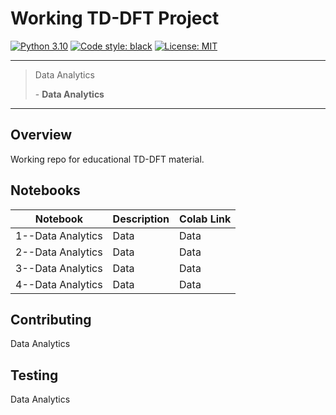 # Working TD-DFT Project

[![Python 3.10](https://img.shields.io/badge/python-3.10-blue.svg)](https://www.python.org/)
[![Code style: black](https://img.shields.io/badge/code%20style-black-000000.svg)](https://github.com/psf/black)
[![License: MIT](https://img.shields.io/badge/License-MIT-yellow.svg)](https://opensource.org/licenses/MIT)

---

> Data Analytics
>
> \- **Data Analytics**

---

## Overview
Working repo for educational TD-DFT material.

## Notebooks

| Notebook | Description | Colab Link |
| -------- | ----------- | ---------- |
| 1--Data Analytics     | Data        | Data       |
| 2--Data Analytics     | Data        | Data       |
| 3--Data Analytics     | Data        | Data       |
| 4--Data Analytics     | Data        | Data       |

## Contributing
Data Analytics

## Testing
Data Analytics

